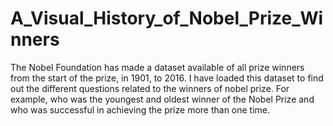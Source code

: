 # A_Visual_History_of_Nobel_Prize_Winners
The Nobel Foundation has made a dataset available of all prize winners from the start of the prize, in 1901, to 2016. I have loaded this dataset to find out the different questions related to the winners of nobel prize. For example, who was the youngest and oldest winner of the Nobel Prize and who was successful in achieving the prize more than one time.
